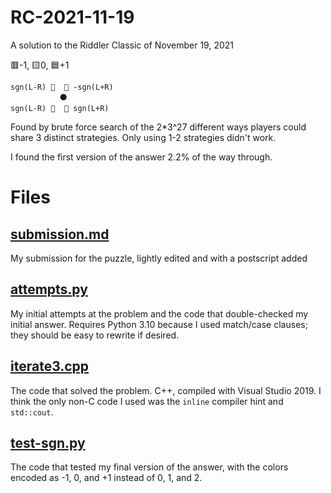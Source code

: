 # RC-2021-11-19
A solution to the Riddler Classic of November 19, 2021

🟥-1, 🟨0, 🟦+1
```
sgn(L-R) 🙂  🙂 -sgn(L+R)
           ⚫
sgn(L-R) 🙂  🙂 sgn(L+R)
```
Found by brute force search of the 2\*3^27 different ways players could share 3 distinct strategies. Only using 1-2 strategies didn't work.

I found the first version of the answer 2.2% of the way through.

# Files
## [submission.md](./submission.md)
My submission for the puzzle, lightly edited and with a postscript added

## [attempts.py](./attempts.py)
My initial attempts at the problem and the code that double-checked my initial answer. Requires Python 3.10 because I used match/case clauses; they should be easy to rewrite if desired.

## [iterate3.cpp](./iterate3.cpp)
The code that solved the problem. C++, compiled with Visual Studio 2019. I think the only non-C code I used was the `inline` compiler hint and `std::cout`.

## [test-sgn.py](./test-sgn.py)
The code that tested my final version of the answer, with the colors encoded as -1, 0, and +1 instead of 0, 1, and 2.
